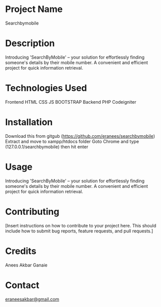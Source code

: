 # Project Name

Searchbymobile

# Description

Introducing 'SearchByMobile' – your solution for effortlessly finding someone's details by their mobile number. A convenient and efficient project for quick information retrieval.

# Technologies Used

Frontend
HTML CSS JS BOOTSTRAP
Backend
PHP Codeigniter

# Installation

Download this from gitgub (https://github.com/eranees/searchbymobile)
Extract and move to xampp/htdocs folder
Goto Chrome and type (127.0.0.1/searchbymobile) then hit enter

# Usage

Introducing 'SearchByMobile' – your solution for effortlessly finding someone's details by their mobile number. A convenient and efficient project for quick information retrieval.

# Contributing

[Insert instructions on how to contribute to your project here. This should include how to submit bug reports, feature requests, and pull requests.]

# Credits

Anees Akbar Ganaie

# Contact

eraneesakbar@gmail.com
